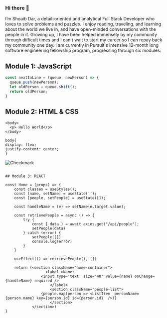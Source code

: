 ### Hi there 👋


I’m Shoaib Dar, a detail-oriented and analytical Full Stack Developer who loves to solve problems and puzzles. I enjoy reading, traveling, and learning about the world we live in, and have open-minded conversations with the people in it. Growing up, I have been helped immensely by my community through difficult times and I can't wait to start my career so I can repay back my community one day. I am currently in Pursuit's intensive 12-month long software engineering fellowship program, progressing through six modules:

## Module 1:  JavaScript

```javascript
const nextInLine = (queue, newPerson) => {
  queue.push(newPerson);
  let oldPerson = queue.shift();
  return oldPerson; 
}
```

## Module 2: HTML & CSS
```
<body>
  <p> Hello World</p>
</body>
```
```
body{
display: flex;
justify-content: center;
}
```
![Checkmark](https://webstockreview.net/images/checkmark-clipart-green-5.png)

```

## Module 3: REACT

const Home = (props) => {
    const classes = useStyles();
    const [name, setName] = useState('');
    const [people, setPeople] = useState([]);
    
    const handleName = (e) => setName(e.target.value);

    const retrievePeople = async () => {
        try {
            const { data } = await axios.get("/api/people");
            setPeople(data)
        } catch (error) {
            setPeople([])
            console.log(error)
        }
    }

    useEffect(() => retrievePeople(), [])

    return (<section className="home-container">
                  <label >Name:
                <input type='text' size="40" value={name} onChange={handleName} required />
                    </label>
                    <section className="people-list">
                {people.map(person => <ListItem  personName={person.name} key={person.id} id={person.id}  />)}
                    </section>
            </section>)
}
                
```


